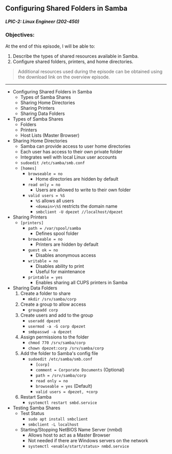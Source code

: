 ## Configuring Shared Folders in Samba  
##### LPIC-2: Linux Engineer (202-450)  

### Objectives:  

At the end of this episode, I will be able to:  

1. Describe the types of shared resources available in Samba.
2. Configure shared folders, printers, and home directories.

>Additional resources used during the episode can be obtained using the download link on the overview episode.  

-----------------------------------------------------------

* Configuring Shared Folders in Samba
	+ Types of Samba Shares
	+ Sharing Home Directories
	+ Sharing Printers
	+ Sharing Data Folders
* Types of Samba Shares
	+ Folders
	+ Printers
	+ Host Lists (Master Browser)
* Sharing Home Directories
	+ Samba can provide access to user home directories
	+ Each user has access to their own private folder
	+ Integrates well with local Linux user accounts
	+ `sudoedit /etc/samba/smb.conf`
	+ `[homes]`
		- `browseable = no`
			+ Home directories are hidden by default
		- `read only = no`
			+ Users are allowed to write to their own folder
		- `valid users = %S`
			+ `%S` allows all users
			+ `<domain>\%S` restricts the domain name
			+ `smbclient -U dpezet //localhost/dpezet`
* Sharing Printers
	+ `[printers]`
		- `path = /var/spool/samba`
			+ Defines spool folder
		- `browseable = no`
			+ Printers are hidden by default
		- `guest ok = no`
			+ Disables anonymous access
		- `writable = no`
			+ Disables ability to print
			+ Useful for maintenance
		- `printable = yes`
			+ Enables sharing all CUPS printers in Samba
* Sharing Data Folders
	1. Create a folder to share
		+ `mkdir /srv/samba/corp`
	2. Create a group to allow access
		+ `groupadd corp`
	3. Create users and add to the group
		+ `useradd dpezet`
		+ `usermod -a -G corp dpezet`
		+ `smbpasswd -a dpezet`
	4. Assign permissions to the folder
		+ `chmod 770 /srv/samba/corp`
		+ `chown dpezet:corp /srv/samba/corp`
	5. Add the folder to Samba's config file
	 	+ `sudoedit /etc/samba/smb.conf`
			- `[corp]`
			- `comment = Corporate Documents` (Optional)
			- `path = /srv/samba/corp`
			- `read only = no`
			- `browseable = yes` (Default)
			- `valid users = dpezet, +corp`
	6. Restart Samba
		+ `systemctl restart smbd.service`
* Testing Samba Shares
	+ Test Status
		- `sudo apt install smbclient`
		- `smbclient -L localhost`
	+ Starting/Stopping NetBIOS Name Server (nmbd)
		- Allows host to act as a Master Browser
		- Not needed if there are Windows servers on the network
		- `systemctl <enable/start/status> nmbd.service`
